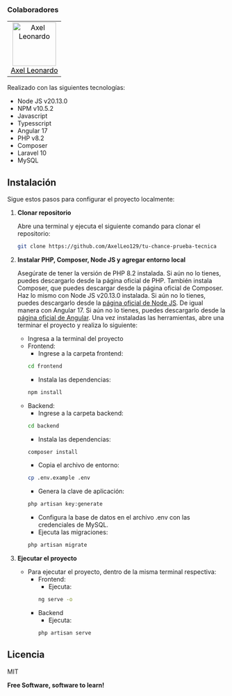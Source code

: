 ### Colaboradores

<table>
  <tr>
    <td align="center"><a style="color: black" href="https://github.com/AxelLeo129"><img src="https://github.com/AxelLeo129.png" width="100" height="100" alt="Axel Leonardo"><br>Axel Leonardo</a></td>
  </tr>
</table>

Realizado con las siguientes tecnologías:

- Node JS v20.13.0
- NPM v10.5.2
- Javascript
- Typesscript
- Angular 17
- PHP v8.2
- Composer
- Laravel 10
- MySQL

## Instalación

Sigue estos pasos para configurar el proyecto localmente:

1. **Clonar repositorio**

   Abre una terminal y ejecuta el siguiente comando para clonar el repositorio:
    ```bash
    git clone https://github.com/AxelLeo129/tu-chance-prueba-tecnica
    ```

2. **Instalar PHP, Composer, Node JS y agregar entorno local**

    Asegúrate de tener la versión de PHP 8.2 instalada. Si aún no lo tienes, puedes descargarlo desde la página oficial de PHP.
    También instala Composer, que puedes descargar desde la página oficial de Composer. Haz lo mismo con Node JS v20.13.0 instalada. Si aún no lo tienes, puedes descargarlo desde la [página oficial de Node JS](https://nodejs.org/en/download). De igual manera con Angular 17. Si aún no lo tienes, puedes descargarlo desde la [página oficial de Angular](https://angular.dev/overview).
    Una vez instaladas las herramientas, abre una terminar el proyecto y realiza lo siguiente:
    
    - Ingresa a la terminal del proyecto
    - Frontend:
        - Ingrese a la carpeta frontend: 
        ```bash
        cd frontend
        ```
        - Instala las dependencias: 
        ```bash
        npm install
        ```
    - Backend:
        - Ingrese a la carpeta backend: 
        ```bash
        cd backend
        ```
        - Instala las dependencias: 
        ```bash
        composer install
        ```
        - Copia el archivo de entorno:
        ```bash
        cp .env.example .env
        ```
        - Genera la clave de aplicación:
        ```bash
        php artisan key:generate
        ```
        - Configura la base de datos en el archivo .env con las credenciales de MySQL.
        - Ejecuta las migraciones:
        ```bash
        php artisan migrate
        ```
    
4. **Ejecutar el proyecto**

    - Para ejecutar el proyecto, dentro de la misma terminal respectiva: 
        - Frontend:
            - Ejecuta: 
            ```bash
            ng serve -o
            ```
        - Backend
            - Ejecuta: 
            ```bash
            php artisan serve
            ```

## Licencia

MIT

**Free Software, software to learn!**
